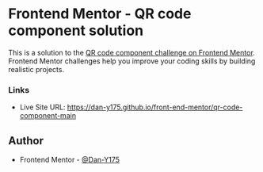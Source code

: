 # Frontend Mentor - QR code component solution

This is a solution to the [QR code component challenge on Frontend Mentor](https://www.frontendmentor.io/challenges/qr-code-component-iux_sIO_H). Frontend Mentor challenges help you improve your coding skills by building realistic projects. 

### Links

- Live Site URL: https://dan-y175.github.io/front-end-mentor/qr-code-component-main

## Author

- Frontend Mentor - [@Dan-Y175](https://www.frontendmentor.io/profile/Dan-Y175)